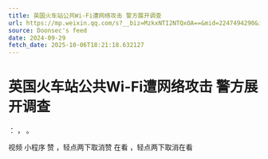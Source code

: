 ```yaml
---
title: 英国火车站公共Wi-Fi遭网络攻击 警方展开调查
url: https://mp.weixin.qq.com/s?__biz=MzkxNTI2NTQxOA==&mid=2247494290&idx=1&sn=d1499d66dd2a5e24d16fc87c68880a7c
source: Doonsec's feed
date: 2024-09-29
fetch_date: 2025-10-06T18:21:18.632127
---
```


# 英国火车站公共Wi-Fi遭网络攻击 警方展开调查

：
，
。

视频
小程序
赞
，轻点两下取消赞
在看
，轻点两下取消在看